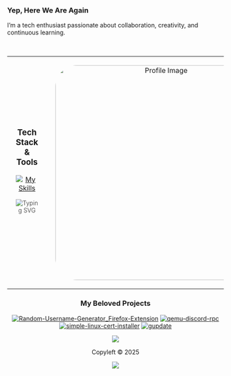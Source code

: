 <h3>Yep, Here We Are Again</h3>
<p>I’m a tech enthusiast passionate about collaboration, creativity, and continuous learning.</p>
<br>

<div align="center">
  <table style="width: 100%; border: none;">
    <tr>
      <td style="text-align: center; vertical-align: middle; padding: 20px;">
<h3>Tech Stack & Tools</h3>
        
[![My Skills](https://skillicons.dev/icons?i=bash,html,git,css,js,arduino,bootstrap,blender,cloudflare,gitlab,mysql,nodejs,php,py,wordpress,raspberrypi,androidstudio,bsd,arch,debian,linux,dotnet,cs,ps&perline=8)](https://skillicons.dev)
        <p style="font-size: 14px; font-weight: 300; opacity: 0.9;"> ![Typing SVG](https://readme-typing-svg.demolab.com?font=Playwrite+US+Trad&pause=1200&color=2F81F7&width=435&lines=Code+belongs+to+everyone%2C+Freedom+too.) </p>
        <div align="left">
</div> <br>
      </td>
      <td style="text-align: center; vertical-align: middle; width: 200px; padding: 20px;">
        <img src="https://github.com/user-attachments/assets/c04957c5-68bc-4d82-9fb6-d479b555c2ff" alt="Profile Image" style="width: 500px; height: auto; border-radius: 50px;">
      </td>
    </tr>
  </table>
  
</div>


<div align="center">

### My Beloved Projects
[![Random-Username-Generator_Firefox-Extension](https://github-readme-stats.vercel.app/api/pin/?username=qubixq&repo=Random-Username-Generator_Firefox-Extension&theme=dark)](https://github.com/qubixq/Random-Username-Generator_Firefox-Extension)
[![qemu-discord-rpc](https://github-readme-stats.vercel.app/api/pin/?username=qubixq&repo=qemu-discord-rpc&theme=dark)](https://github.com/qubixq/qemu-discord-rpc)
[![simple-linux-cert-installer](https://github-readme-stats.vercel.app/api/pin/?username=qubixq&repo=simple-linux-cert-installer&theme=dark)](https://github.com/qubixq/simple-linux-cert-installer)
[![gupdate](https://github-readme-stats.vercel.app/api/pin/?username=qubixq&repo=gupdate&theme=dark)](https://github.com/qubixq/gupdate)

</div>
<p align="center">
	<img src="https://github.com/user-attachments/assets/bf739a1a-c6ba-4827-8595-258fbb382a88" />
</p>
<p align="center">
	Copyleft &copy; 2025
</p>
<p align="center">
  <img src="https://visitor-badge.laobi.icu/badge?page_id=qubixq.qubixq&left_color=black&right_color=mediumpurple"  />
</p>
